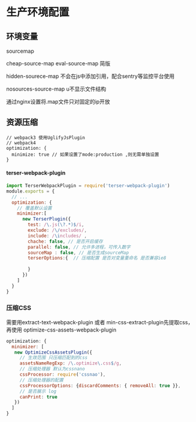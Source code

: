 # 生产环境配置

## 环境变量

sourcemap

cheap-source-map  eval-source-map 简版

hidden-sourece-map  不会在js中添加引用，配合sentry等监控平台使用

nosources-source-map u不显示文件结构

通过nginx设置将.map文件只对固定的ip开放

## 资源压缩

```
// webpack3 使用UglifyJsPlugin
// webpack4
optimization: {
  minimize: true // 如果设置了mode:production ,则无需单独设置
}
```

#### terser-webpack-plugin

```javascript
import TerserWebpackPlugin = require('terser-webpack-plugin')
module.exports = {
  // ...
  optimization: {
    // 覆盖默认设置
    minimizer:[
      new TerserPlugin({
        test: /\.js(\?.*)$/i,
        exclude: /\/excludes/,
        include: /\includes/ ,
        chache: false, // 是否开启缓存
        parallel: false, // 允许多进程，可传入数字
        sourceMap : false, // 是否生成sourceMap
        terserOptions:{  // 压缩配置 是否对变量重命名 是否兼容ie8
          
        }
      })
    ]
  }
}
```

### 压缩CSS

需要用extract-text-webpack-plugin 或者 min-css-extract-plugin先提取css，再使用 optimize-css-assets-webpack-plugin

```javascript
optimization: {
  minimizer: [
   new OptimizeCssAssetsPlugin({
     // 生效范围 只压缩匹配到的css
     assetsNameRegExp: /\.optimize\.css$/g,
     // 压缩处理器 默认为cssnano
     cssProcessor: require('cssnao'),
     // 压缩处理器的配置
     cssProcessorOptions: {discardComments: { removeAll: true }},
     // 是否展示 log
     canPrint: true
   })
  ]
}
```

